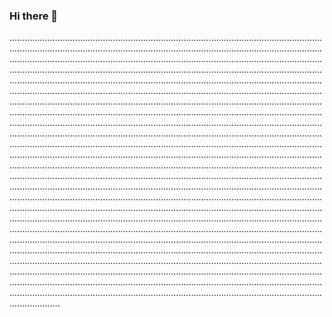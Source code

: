 ### Hi there 👋

................................................................................................................................................................................................................................................................................................................................................................................................................................................................................................................................................................................................................................................................................................................................................................................................................................................................................................................................................................................................................................................................................................................................................................................................................................................................................................................................................................................................................................................................................................................................................................................................................................................................................................................................................................................................................................................................................................................................................................................................................................................................................................................................................................................................................................................................................................................................................................................................................................................................................................................................................................................................................................................................................................................................................................................................................................................................................................................................................................................................................................................................................................................................................................................................................................................